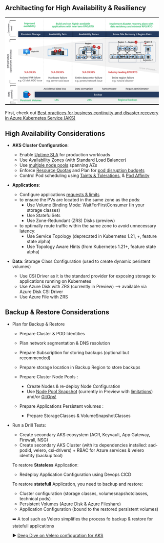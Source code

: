 ## Architecting for High Availability & Resiliency

![Plan Backup Restore](./media/plan_backup_restore.png)

First, check out [Best practices for business continuity and disaster recovery in Azure Kubernetes Service (AKS)](https://docs.microsoft.com/en-us/azure/aks/operator-best-practices-multi-region)

## High Availability Considerations
* **AKS Cluster Configuration**:
	- Enable [Uptime SLA](https://docs.microsoft.com/en-us/azure/aks/uptime-sla) for production workloads
	- Use [Availability Zones](https://docs.microsoft.com/en-us/azure/aks/availability-zones) (with Standard Load Balancer)
	- Use [multiple node pools](https://docs.microsoft.com/en-us/azure/aks/use-multiple-node-pools) spanning AZs
	- Enforce [Resource Quotas](https://docs.microsoft.com/en-us/azure/aks/operator-best-practices-scheduler#enforce-resource-quotas) and Plan for [pod disruption budgets](https://docs.microsoft.com/en-us/azure/aks/operator-best-practices-scheduler#plan-for-availability-using-pod-disruption-budgets)
	- Control Pod scheduling using [Taints & Tolerations](https://docs.microsoft.com/en-us/azure/aks/operator-best-practices-advanced-scheduler#provide-dedicated-nodes-using-taints-and-tolerations), & [Pod Affinity](https://docs.microsoft.com/en-us/azure/aks/operator-best-practices-advanced-scheduler#control-pod-scheduling-using-node-selectors-and-affinity)



* **Applications**: 
  - Configure applications [requests & limits](https://docs.microsoft.com/en-us/azure/aks/developer-best-practices-resource-management#define-pod-resource-requests-and-limits)
  - to ensure the PVs are located in the same zone as the pods:
     - Use Volume Binding Mode: WaitForFirstConsumer (In your storage classes)
     - Use StatefulSets
     - Use Zone-Redundant (ZRS) Disks (preview)
   - to optimally route traffic within the same zone to avoid unnecessary latency: 
      - Use Service Topology (deprecated in Kubernetes 1.21, +, feature state alpha)
      - Use Topology Aware Hints (from Kubernetes 1.21+, feature state alpha)


* **Data**: 
Storage Class Configuration (used to create dynamic peristent volumes)
	- Use CSI Driver as it is the standard provider for exposing storage to applications running on Kubernetes
	- Use Azure Disk with ZRS (currently in Preview) --> available via Azure Disk CSI Driver
	- Use Azure File with ZRS


## Backup & Restore Considerations

* Plan for Backup & Restore
	-  Prepare Cluster & POD Identities
	- Plan network segmentation & DNS resolution
	- Prepare Subscription for storing backups (optional but recommended)
	- Prepare storage location in Backup Region to store backups

	- Prepare Cluster Node Pools :
	  - Create Nodes & re-deploy Node Configuration
	  -  Use [Node Pool Snapshot](https://docs.microsoft.com/en-us/azure/aks/node-pool-snapshot) (currently in Preview with [limitations](https://docs.microsoft.com/en-us/azure/aks/node-pool-snapshot#limitations))  and/or [GitOps!](https://docs.microsoft.com/en-us/azure/azure-arc/kubernetes/conceptual-gitops-flux2)


	-  Prepare Applications Persistent volumes : 
	  	-  Prepare StorageClasses & VolumeSnapshotClasses 

* Run a Drill Tests:
	* Create secondary AKS ecosystem (ACR, Keyvault, App Gateway, Firewall, NSG)
	* Create secondary AKS Cluster (with its dependencies installed: aad-podid, velero, csi-drivers) + RBAC for Azure services & velero identity (backup tool)

	To restore **Stateless** Application: 
	* Redeploy Application Configuration using Devops CICD

	To restore **statefull** Application, you need to backup and restore:
	* Cluster configuration (storage classes, volumesnapshotclasses, technical pods)
	*  Persistent Volumes (Azure Disk & Azure Fileshare)
	*  Application Configuration (bound to the restored persistent volumes)
	
	➡️ A tool such as Velero simplifies the process fo backup & restore for statefull applications
	
	:arrow_forward: [Deep Dive on Velero configuration for AKS](./velero_terraform_sample)




